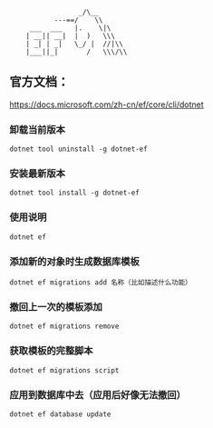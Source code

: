                      _/\__
               ---==/    \\
         ___  ___   |.    \|\
        | __|| __|  |  )   \\\
        | _| | _|   \_/ |  //|\\
        |___||_|       /   \\\/\\

## 官方文档：

https://docs.microsoft.com/zh-cn/ef/core/cli/dotnet


### 卸载当前版本

```
dotnet tool uninstall -g dotnet-ef
```

### 安装最新版本

```
dotnet tool install -g dotnet-ef
```

### 使用说明

```
dotnet ef
```

### 添加新的对象时生成数据库模板

```
dotnet ef migrations add 名称（比如描述什么功能）
```

### 撤回上一次的模板添加

```
dotnet ef migrations remove
```

### 获取模板的完整脚本

```
dotnet ef migrations script
```

### 应用到数据库中去（应用后好像无法撤回）

```
dotnet ef database update
```